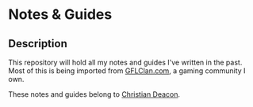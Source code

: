 # Notes & Guides
## Description
This repository will hold all my notes and guides I've written in the past. Most of this is being imported from [GFLClan.com](https://GFLClan.com/), a gaming community I own.

These notes and guides belong to [Christian Deacon](https://github.com/gamemann).
